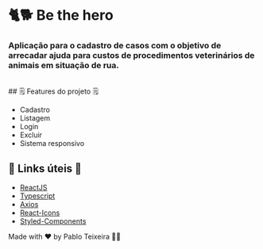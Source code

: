 # 🐈🐕 Be the hero

### Aplicação para o cadastro de casos com o objetivo de arrecadar ajuda para custos de procedimentos veterinários de animais em situação de rua.

</br>
## 🗒️ Features do projeto 🗒️

- Cadastro
- Listagem
- Login
- Excluir
- Sistema responsivo

## 💎 Links úteis 💎
-  [ReactJS](https://reactjs.org/)
-  [Typescript](https://www.typescriptlang.org/)
-  [Axios](https://github.com/axios/axios)
-  [React-Icons](https://react-icons.netlify.com/)
-  [Styled-Components](https://www.styled-components.com/)


Made with ♥ by Pablo Teixeira 🤟🏻
